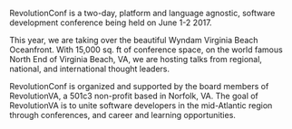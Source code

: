 RevolutionConf is a two-day, platform and language agnostic, software development conference being held on June 1-2 2017.

This year, we are taking over the beautiful Wyndam Virginia Beach Oceanfront. With 15,000 sq. ft of conference space, on the world famous North End of Virginia Beach, VA, we are hosting talks from regional, national, and international thought leaders.

RevolutionConf is organized and supported by the board members of RevolutionVA, a 501c3 non-profit based in Norfolk, VA. The goal of RevolutionVA is to unite software developers in the mid-Atlantic region through conferences, and career and learning opportunities.
